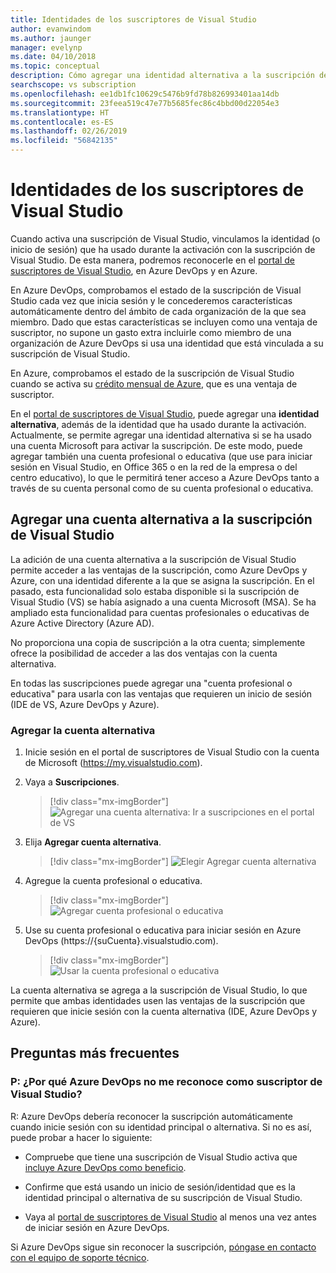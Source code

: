 ```yaml
---
title: Identidades de los suscriptores de Visual Studio
author: evanwindom
ms.author: jaunger
manager: evelynp
ms.date: 04/10/2018
ms.topic: conceptual
description: Cómo agregar una identidad alternativa a la suscripción de Visual Studio para usar Azure DevOps y Azure
searchscope: vs subscription
ms.openlocfilehash: ee1db1fc10629c5476b9fd78b826993401aa14db
ms.sourcegitcommit: 23feea519c47e77b5685fec86c4bbd00d22054e3
ms.translationtype: HT
ms.contentlocale: es-ES
ms.lasthandoff: 02/26/2019
ms.locfileid: "56842135"
---
```

# <a name="identities-for-visual-studio-subscribers"></a>Identidades de los suscriptores de Visual Studio

Cuando activa una suscripción de Visual Studio, vinculamos la identidad (o inicio de sesión) que ha usado durante la activación con la suscripción de Visual Studio. De esta manera, podremos reconocerle en el [portal de suscriptores de Visual Studio](https://my.visualstudio.com?wt.mc_id=o~msft~docs), en Azure DevOps y en Azure.

En Azure DevOps, comprobamos el estado de la suscripción de Visual Studio cada vez que inicia sesión y le concederemos características automáticamente dentro del ámbito de cada organización de la que sea miembro.
Dado que estas características se incluyen como una ventaja de suscriptor, no supone un gasto extra incluirle como miembro de una organización de Azure DevOps si usa una identidad que está vinculada a su suscripción de Visual Studio.

En Azure, comprobamos el estado de la suscripción de Visual Studio cuando se activa su [crédito mensual de Azure](https://azure.microsoft.com/pricing/member-offers/credit-for-visual-studio-subscribers/), que es una ventaja de suscriptor.

En el [portal de suscriptores de Visual Studio](https://my.visualstudio.com?wt.mc_id=o~msft~docs), puede agregar una **identidad alternativa**, además de la identidad que ha usado durante la activación. Actualmente, se permite agregar una identidad alternativa si se ha usado una cuenta Microsoft para activar la suscripción. De este modo, puede agregar también una cuenta profesional o educativa (que use para iniciar sesión en Visual Studio, en Office 365 o en la red de la empresa o del centro educativo), lo que le permitirá tener acceso a Azure DevOps tanto a través de su cuenta personal como de su cuenta profesional o educativa.

## <a name="add-an-alternate-account-to-your-visual-studio-subscription"></a>Agregar una cuenta alternativa a la suscripción de Visual Studio

La adición de una cuenta alternativa a la suscripción de Visual Studio permite acceder a las ventajas de la suscripción, como Azure DevOps y Azure, con una identidad diferente a la que se asigna la suscripción. En el pasado, esta funcionalidad solo estaba disponible si la suscripción de Visual Studio (VS) se había asignado a una cuenta Microsoft (MSA). Se ha ampliado esta funcionalidad para cuentas profesionales o educativas de Azure Active Directory (Azure AD).

No proporciona una copia de suscripción a la otra cuenta; simplemente ofrece la posibilidad de acceder a las dos ventajas con la cuenta alternativa.

En todas las suscripciones puede agregar una "cuenta profesional o educativa" para usarla con las ventajas que requieren un inicio de sesión (IDE de VS, Azure DevOps y Azure).


### <a name="add-the-alternate-account"></a>Agregar la cuenta alternativa


1. Inicie sesión en el portal de suscriptores de Visual Studio con la cuenta de Microsoft (https://my.visualstudio.com).

2. Vaya a **Suscripciones**.

    > [!div class="mx-imgBorder"]
    > ![Agregar una cuenta alternativa: Ir a suscripciones en el portal de VS](_img/vs-alternate-identity/my-vs-subscriptions.png)

3. Elija **Agregar cuenta alternativa**.
    > [!div class="mx-imgBorder"]
    > ![Elegir Agregar cuenta alternativa](_img/vs-alternate-identity/choose-add-alternate-account.png)

4. Agregue la cuenta profesional o educativa.
    > [!div class="mx-imgBorder"]
    > ![Agregar cuenta profesional o educativa](_img/vs-alternate-identity/enter-alternate-account-my-visual-studio-com-portal.png)

5. Use su cuenta profesional o educativa para iniciar sesión en Azure DevOps (https://{suCuenta}.visualstudio.com).
    > [!div class="mx-imgBorder"]
    > ![Usar la cuenta profesional o educativa](_img/vs-alternate-identity/sign-in-with-alternate-account.png)

La cuenta alternativa se agrega a la suscripción de Visual Studio, lo que permite que ambas identidades usen las ventajas de la suscripción que requieren que inicie sesión con la cuenta alternativa (IDE, Azure DevOps y Azure).

## <a name="faq"></a>Preguntas más frecuentes

### <a name="q--why-doesnt-azure-devops-recognize-me-as-a-visual-studio-subscriber"></a>P:  ¿Por qué Azure DevOps no me reconoce como suscriptor de Visual Studio?

R: Azure DevOps debería reconocer la suscripción automáticamente cuando inicie sesión con su identidad principal o alternativa. Si no es así, puede probar a hacer lo siguiente:

* Compruebe que tiene una suscripción de Visual Studio activa que [incluye Azure DevOps como beneficio](vs-azure-devops.md).

* Confirme que está usando un inicio de sesión/identidad que es la identidad principal o alternativa de su suscripción de Visual Studio.

* Vaya al [portal de suscriptores de Visual Studio](https://my.visualstudio.com?wt.mc_id=o~msft~docs) al menos una vez antes de iniciar sesión en Azure DevOps.

Si Azure DevOps sigue sin reconocer la suscripción, [póngase en contacto con el equipo de soporte técnico](https://visualstudio.microsoft.com/team-services/support/).
